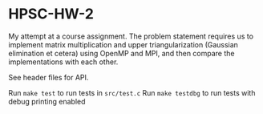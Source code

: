 # HPSC-HW-2
My attempt at a course assignment. The problem statement requires us to implement matrix multiplication and
upper triangularization (Gaussian elimination et cetera) using OpenMP and MPI, and then compare the implementations
with each other.

See header files for API.

Run `make test` to run tests in `src/test.c`
Run `make testdbg` to run tests with debug printing enabled
